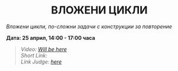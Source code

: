 <h1 align="center">ВЛОЖЕНИ ЦИКЛИ</h1>
<i>Вложени цикли, по-сложни задачи с конструкции за повторение</i>
<br>

<p><b>Дата: 25 април, 14:00 - 17:00 часа</b></p>

<blockquote>
    <i>
        Video: <a href="#">Will be here</a>
    </i>
    <br>
    <i>
        Short Link:
    </i>
    <br>
    <i>
        Link Judge: <a href="https://judge.softuni.bg/Contests/Practice/Index/1016#0">here</a>
    </i>
</blockquote>
